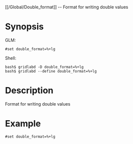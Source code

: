 [[/Global/Double_format]] -- Format for writing double values

# Synopsis

GLM:

~~~
#set double_format=%+lg
~~~

Shell:

~~~
bash$ gridlabd -D double_format=%+lg
bash$ gridlabd --define double_format=%+lg
~~~

# Description

Format for writing double values

# Example

~~~
#set double_format=%+lg
~~~
